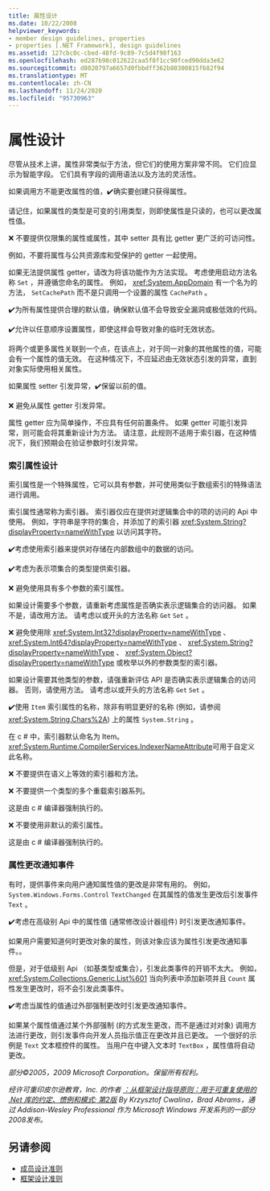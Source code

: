 ```yaml
---
title: 属性设计
ms.date: 10/22/2008
helpviewer_keywords:
- member design guidelines, properties
- properties [.NET Framework], design guidelines
ms.assetid: 127cbc0c-cbed-48fd-9c89-7c5d4f98f163
ms.openlocfilehash: ed287b98c012622caa5f8f1cc90fced90dda3e62
ms.sourcegitcommit: d8020797a6657d0fbbdff362b80300815f682f94
ms.translationtype: MT
ms.contentlocale: zh-CN
ms.lasthandoff: 11/24/2020
ms.locfileid: "95730963"
---
```

# <a name="property-design"></a>属性设计

尽管从技术上讲，属性非常类似于方法，但它们的使用方案非常不同。 它们应显示为智能字段。 它们具有字段的调用语法以及方法的灵活性。

 如果调用方不能更改属性的值，✔️确实要创建只获得属性。

 请记住，如果属性的类型是可变的引用类型，则即使属性是只读的，也可以更改属性值。

 ❌ 不要提供仅限集的属性或属性，其中 setter 具有比 getter 更广泛的可访问性。

 例如，不要将属性与公共资源库和受保护的 getter 一起使用。

 如果无法提供属性 getter，请改为将该功能作为方法实现。 考虑使用启动方法名称 `Set` ，并遵循您命名的属性。 例如， <xref:System.AppDomain> 有一个名为的方法， `SetCachePath` 而不是只调用一个设置的属性 `CachePath` 。

 ✔️为所有属性提供合理的默认值，确保默认值不会导致安全漏洞或极低效的代码。

 ✔️允许以任意顺序设置属性，即使这样会导致对象的临时无效状态。

 将两个或更多属性关联到一个点，在该点上，对于同一对象的其他属性的值，可能会有一个属性的值无效。 在这种情况下，不应延迟由无效状态引发的异常，直到对象实际使用相关属性。

 如果属性 setter 引发异常，✔️保留以前的值。

 ❌ 避免从属性 getter 引发异常。

 属性 getter 应为简单操作，不应具有任何前置条件。 如果 getter 可能引发异常，则可能会将其重新设计为方法。 请注意，此规则不适用于索引器，在这种情况下，我们预期会在验证参数时引发异常。

### <a name="indexed-property-design"></a>索引属性设计

 索引属性是一个特殊属性，它可以具有参数，并可使用类似于数组索引的特殊语法进行调用。

 索引属性通常称为索引器。 索引器仅应在提供对逻辑集合中的项的访问的 Api 中使用。 例如，字符串是字符的集合，并添加了的索引器 <xref:System.String?displayProperty=nameWithType> 以访问其字符。

 ✔️考虑使用索引器来提供对存储在内部数组中的数据的访问。

 ✔️考虑为表示项集合的类型提供索引器。

 ❌ 避免使用具有多个参数的索引属性。

 如果设计需要多个参数，请重新考虑属性是否确实表示逻辑集合的访问器。 如果不是，请改用方法。 请考虑以或开头的方法名称 `Get` `Set` 。

 ❌ 避免使用除 <xref:System.Int32?displayProperty=nameWithType> 、 <xref:System.Int64?displayProperty=nameWithType> 、 <xref:System.String?displayProperty=nameWithType> 、 <xref:System.Object?displayProperty=nameWithType> 或枚举以外的参数类型的索引器。

 如果设计需要其他类型的参数，请强重新评估 API 是否确实表示逻辑集合的访问器。 否则，请使用方法。 请考虑以或开头的方法名称 `Get` `Set` 。

 ✔️使用 `Item` 索引属性的名称，除非有明显更好的名称 (例如，请参阅 <xref:System.String.Chars%2A>) 上的属性 `System.String` 。

 在 c # 中，索引器默认命名为 Item。 <xref:System.Runtime.CompilerServices.IndexerNameAttribute>可用于自定义此名称。

 ❌ 不要提供在语义上等效的索引器和方法。

 ❌ 不要提供一个类型的多个重载索引器系列。

 这是由 c # 编译器强制执行的。

 ❌ 不要使用非默认的索引属性。

 这是由 c # 编译器强制执行的。

### <a name="property-change-notification-events"></a>属性更改通知事件

 有时，提供事件来向用户通知属性值的更改是非常有用的。 例如， `System.Windows.Forms.Control` `TextChanged` 在其属性的值发生更改后引发事件 `Text` 。

 ✔️考虑在高级别 Api 中的属性值 (通常修改设计器组件) 时引发更改通知事件。

 如果用户需要知道何时更改对象的属性，则该对象应该为属性引发更改通知事件。。

 但是，对于低级别 Api （如基类型或集合），引发此类事件的开销不太大。 例如， <xref:System.Collections.Generic.List%601> 当向列表中添加新项并且 `Count` 属性发生更改时，将不会引发此类事件。

 ✔️考虑当属性的值通过外部强制更改时引发更改通知事件。

 如果某个属性值通过某个外部强制 (的方式发生更改，而不是通过对对象) 调用方法进行更改，则引发事件向开发人员指示值正在更改并且已更改。 一个很好的示例是 `Text` 文本框控件的属性。 当用户在中键入文本时 `TextBox` ，属性值将自动更改。

 *部分©2005，2009 Microsoft Corporation。保留所有权利。*

 *经许可重印皮尔逊教育，Inc. 的作者 [：从框架设计指导原则：用于可重复使用的 .Net 库的约定、惯例和模式; 第2版](https://www.informit.com/store/framework-design-guidelines-conventions-idioms-and-9780321545619) By Krzysztof Cwalina，Brad Abrams，通过 Addison-Wesley Professional 作为 Microsoft Windows 开发系列的一部分2008发布。*

## <a name="see-also"></a>另请参阅

- [成员设计准则](member.md)
- [框架设计准则](index.md)
